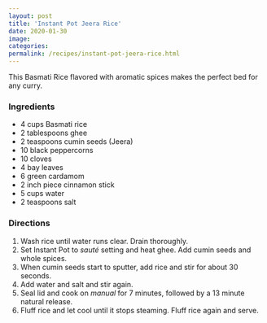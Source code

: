 ```yaml
---
layout: post
title: 'Instant Pot Jeera Rice'
date: 2020-01-30
image:
categories:
permalink: /recipes/instant-pot-jeera-rice.html
---
```


This Basmati Rice flavored with aromatic spices makes the perfect bed for any curry.

### Ingredients

- 4 cups Basmati rice
- 2 tablespoons ghee
- 2 teaspoons cumin seeds (Jeera)
- 10 black peppercorns
- 10 cloves
- 4 bay leaves
- 6 green cardamom
- 2 inch piece cinnamon stick
- 5 cups water
- 2 teaspoons salt

### Directions

1. Wash rice until water runs clear. Drain thoroughly.
2. Set Instant Pot to _sauté_ setting and heat ghee. Add cumin seeds and whole spices.
3. When cumin seeds start to sputter, add rice and stir for about 30 seconds.
4. Add water and salt and stir again.
5. Seal lid and cook on _manual_ for 7 minutes, followed by a 13 minute natural release.
6. Fluff rice and let cool until it stops steaming. Fluff rice again and serve.
